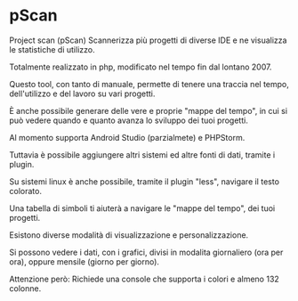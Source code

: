 # pScan
Project scan (pScan) Scannerizza più progetti di diverse IDE e ne visualizza le statistiche di utilizzo.

Totalmente realizzato in php, modificato nel tempo fin dal lontano 2007.

Questo tool, con tanto di manuale, permette di tenere una traccia nel tempo, dell'utilizzo e del lavoro su vari progetti.

È anche possibile generare delle vere e proprie "mappe del tempo", in cui si può vedere quando e quanto avanza lo sviluppo dei tuoi progetti.

Al momento supporta Android Studio (parzialmete) e PHPStorm.

Tuttavia è possibile aggiungere altri sistemi ed altre fonti di dati, tramite i plugin.

Su sistemi linux è anche possibile, tramite il plugin "less", navigare il testo colorato.

Una tabella di simboli ti aiuterà a navigare le "mappe del tempo", dei tuoi progetti.

Esistono diverse modalità di visualizzazione e personalizzazione.

Si possono vedere i dati, con i grafici, divisi in modalita giornaliero (ora per ora), oppure mensile (giorno per giorno).

Attenzione però: Richiede una console che supporta i colori e almeno 132 colonne.
